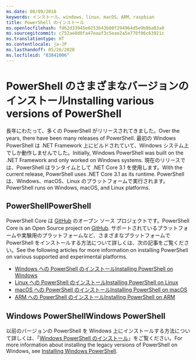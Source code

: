 ```yaml
---
ms.date: 08/09/2018
keywords: インストール、windows、linux、macOS、ARM、raspbian
title: PowerShell のインストール
ms.openlocfilehash: fd62d33945e0253b43b80f294964d5e9b8ba03a0
ms.sourcegitcommit: c752ae8d0fa47eaaf3c5eae2a5a770f06c63921c
ms.translationtype: HT
ms.contentlocale: ja-JP
ms.lasthandoff: 05/26/2020
ms.locfileid: "83841006"
---
```

# <a name="installing-various-versions-of-powershell"></a><span data-ttu-id="7b3c2-103">PowerShell のさまざまなバージョンのインストール</span><span class="sxs-lookup"><span data-stu-id="7b3c2-103">Installing various versions of PowerShell</span></span>

<span data-ttu-id="7b3c2-104">長年にわたって、多くの PowerShell がリリースされてきました。</span><span class="sxs-lookup"><span data-stu-id="7b3c2-104">Over the years, there have been many releases of PowerShell.</span></span> <span data-ttu-id="7b3c2-105">最初の Windows PowerShell は .NET Framework 上にビルドされていて、Windows システム上でしか動作しませんでした。</span><span class="sxs-lookup"><span data-stu-id="7b3c2-105">Initially, Windows PowerShell was built on the .NET Framework and only worked on Windows systems.</span></span> <span data-ttu-id="7b3c2-106">現在のリリースでは、PowerShell はランタイムとして .NET Core 3.1 を使用します。</span><span class="sxs-lookup"><span data-stu-id="7b3c2-106">With the current release, PowerShell uses .NET Core 3.1 as its runtime.</span></span> <span data-ttu-id="7b3c2-107">PowerShell は、Windows、macOS、Linux のプラットフォームで実行されます。</span><span class="sxs-lookup"><span data-stu-id="7b3c2-107">PowerShell runs on Windows, macOS, and Linux platforms.</span></span>

## <a name="powershell"></a><span data-ttu-id="7b3c2-108">PowerShell</span><span class="sxs-lookup"><span data-stu-id="7b3c2-108">PowerShell</span></span>

<span data-ttu-id="7b3c2-109">PowerShell Core は [GitHub](https://github.com/powershell/powershell) のオープン ソース プロジェクトです。</span><span class="sxs-lookup"><span data-stu-id="7b3c2-109">PowerShell Core is an Open Source project on [GitHub](https://github.com/powershell/powershell).</span></span> <span data-ttu-id="7b3c2-110">サポートされているプラットフォームや実験用のプラットフォームなど、さまざまなプラットフォームで PowerShell をインストールする方法について詳しくは、次の記事をご覧ください。</span><span class="sxs-lookup"><span data-stu-id="7b3c2-110">See the following articles for more information on installing PowerShell on various supported and experimental platforms.</span></span>

- [<span data-ttu-id="7b3c2-111">Windows への PowerShell のインストール</span><span class="sxs-lookup"><span data-stu-id="7b3c2-111">Installing PowerShell on Windows</span></span>](Installing-PowerShell-Core-on-Windows.md)
- [<span data-ttu-id="7b3c2-112">Linux への PowerShell のインストール</span><span class="sxs-lookup"><span data-stu-id="7b3c2-112">Installing PowerShell on Linux</span></span>](Installing-PowerShell-Core-on-Linux.md)
- [<span data-ttu-id="7b3c2-113">macOS への PowerShell のインストール</span><span class="sxs-lookup"><span data-stu-id="7b3c2-113">Installing PowerShell on macOS</span></span>](Installing-PowerShell-Core-on-macOS.md)
- [<span data-ttu-id="7b3c2-114">ARM への PowerShell のインストール</span><span class="sxs-lookup"><span data-stu-id="7b3c2-114">Installing PowerShell on ARM</span></span>](PowerShell-Core-on-ARM.md)

## <a name="windows-powershell"></a><span data-ttu-id="7b3c2-115">Windows PowerShell</span><span class="sxs-lookup"><span data-stu-id="7b3c2-115">Windows PowerShell</span></span>

<span data-ttu-id="7b3c2-116">以前のバージョンの PowerShell を Windows 上にインストールする方法について詳しくは、「[Windows PowerShell のインストール](../windows-powershell/install/installing-windows-powershell.md)」をご覧ください。</span><span class="sxs-lookup"><span data-stu-id="7b3c2-116">For more information about installing the legacy versions of PowerShell on Windows, see [Installing Windows PowerShell](../windows-powershell/install/installing-windows-powershell.md).</span></span>
